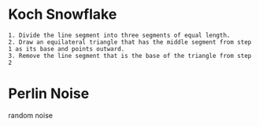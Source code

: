 # Koch Snowflake
    1. Divide the line segment into three segments of equal length.
    2. Draw an equilateral triangle that has the middle segment from step 1 as its base and points outward.
    3. Remove the line segment that is the base of the triangle from step 2 


# Perlin Noise
random noise